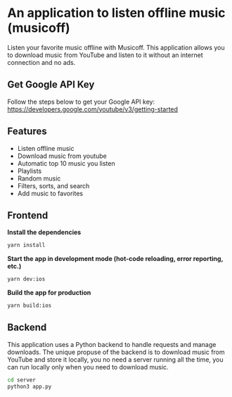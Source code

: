 # An application to listen offline music (musicoff)

Listen your favorite music offline with Musicoff. This application allows you to download music from YouTube and listen to it without an internet connection and no ads.

## Get Google API Key

Follow the steps below to get your Google API key: https://developers.google.com/youtube/v3/getting-started

## Features

- Listen offline music
- Download music from youtube
- Automatic top 10 music you listen
- Playlists
- Random music
- Filters, sorts, and search
- Add music to favorites

## Frontend

**Install the dependencies**

```bash
yarn install
```

**Start the app in development mode (hot-code reloading, error reporting, etc.)**

```bash
yarn dev:ios
```

**Build the app for production**

```bash
yarn build:ios
```

## Backend

This application uses a Python backend to handle requests and manage downloads. The unique propuse of the backend is to download music from YouTube and store it locally, you no need a server running all the time, you can run locally only when you need to download music.

```bash
cd server
python3 app.py
```
